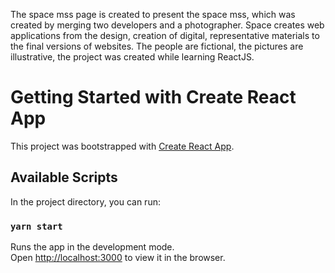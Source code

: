 The space mss page is created to present the space mss, which was created by merging two developers and a photographer. 
Space creates web applications from the design, creation of digital, representative materials to the final versions of websites. 
The people are fictional, the pictures are illustrative, the project was created while learning ReactJS.



# Getting Started with Create React App

This project was bootstrapped with [Create React App](https://github.com/facebook/create-react-app).

## Available Scripts

In the project directory, you can run:

### `yarn start`

Runs the app in the development mode.\
Open [http://localhost:3000](http://localhost:3000) to view it in the browser.
